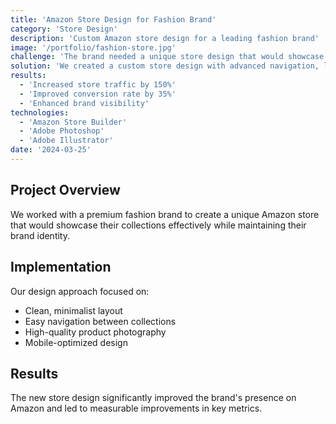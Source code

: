 ```yaml
---
title: 'Amazon Store Design for Fashion Brand'
category: 'Store Design'
description: 'Custom Amazon store design for a leading fashion brand'
image: '/portfolio/fashion-store.jpg'
challenge: 'The brand needed a unique store design that would showcase their collection while maintaining their premium brand identity.'
solution: 'We created a custom store design with advanced navigation, lookbooks, and seasonal collections.'
results:
  - 'Increased store traffic by 150%'
  - 'Improved conversion rate by 35%'
  - 'Enhanced brand visibility'
technologies:
  - 'Amazon Store Builder'
  - 'Adobe Photoshop'
  - 'Adobe Illustrator'
date: '2024-03-25'
---
```


## Project Overview

We worked with a premium fashion brand to create a unique Amazon store that would 
showcase their collections effectively while maintaining their brand identity.

## Implementation

Our design approach focused on:
- Clean, minimalist layout
- Easy navigation between collections
- High-quality product photography
- Mobile-optimized design

## Results

The new store design significantly improved the brand's presence on Amazon and 
led to measurable improvements in key metrics. 